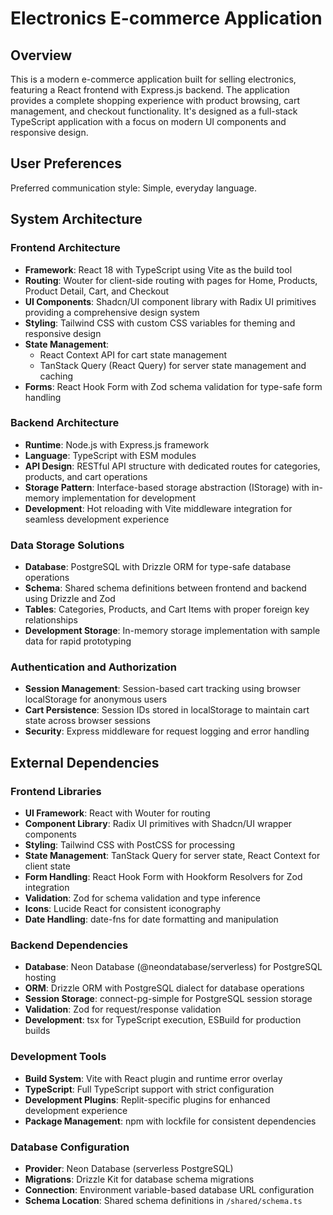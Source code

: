 # Electronics E-commerce Application

## Overview

This is a modern e-commerce application built for selling electronics, featuring a React frontend with Express.js backend. The application provides a complete shopping experience with product browsing, cart management, and checkout functionality. It's designed as a full-stack TypeScript application with a focus on modern UI components and responsive design.

## User Preferences

Preferred communication style: Simple, everyday language.

## System Architecture

### Frontend Architecture
- **Framework**: React 18 with TypeScript using Vite as the build tool
- **Routing**: Wouter for client-side routing with pages for Home, Products, Product Detail, Cart, and Checkout
- **UI Components**: Shadcn/UI component library with Radix UI primitives providing a comprehensive design system
- **Styling**: Tailwind CSS with custom CSS variables for theming and responsive design
- **State Management**: 
  - React Context API for cart state management
  - TanStack Query (React Query) for server state management and caching
- **Forms**: React Hook Form with Zod schema validation for type-safe form handling

### Backend Architecture
- **Runtime**: Node.js with Express.js framework
- **Language**: TypeScript with ESM modules
- **API Design**: RESTful API structure with dedicated routes for categories, products, and cart operations
- **Storage Pattern**: Interface-based storage abstraction (IStorage) with in-memory implementation for development
- **Development**: Hot reloading with Vite middleware integration for seamless development experience

### Data Storage Solutions
- **Database**: PostgreSQL with Drizzle ORM for type-safe database operations
- **Schema**: Shared schema definitions between frontend and backend using Drizzle and Zod
- **Tables**: Categories, Products, and Cart Items with proper foreign key relationships
- **Development Storage**: In-memory storage implementation with sample data for rapid prototyping

### Authentication and Authorization
- **Session Management**: Session-based cart tracking using browser localStorage for anonymous users
- **Cart Persistence**: Session IDs stored in localStorage to maintain cart state across browser sessions
- **Security**: Express middleware for request logging and error handling

## External Dependencies

### Frontend Libraries
- **UI Framework**: React with Wouter for routing
- **Component Library**: Radix UI primitives with Shadcn/UI wrapper components
- **Styling**: Tailwind CSS with PostCSS for processing
- **State Management**: TanStack Query for server state, React Context for client state
- **Form Handling**: React Hook Form with Hookform Resolvers for Zod integration
- **Validation**: Zod for schema validation and type inference
- **Icons**: Lucide React for consistent iconography
- **Date Handling**: date-fns for date formatting and manipulation

### Backend Dependencies
- **Database**: Neon Database (@neondatabase/serverless) for PostgreSQL hosting
- **ORM**: Drizzle ORM with PostgreSQL dialect for database operations
- **Session Storage**: connect-pg-simple for PostgreSQL session storage
- **Validation**: Zod for request/response validation
- **Development**: tsx for TypeScript execution, ESBuild for production builds

### Development Tools
- **Build System**: Vite with React plugin and runtime error overlay
- **TypeScript**: Full TypeScript support with strict configuration
- **Development Plugins**: Replit-specific plugins for enhanced development experience
- **Package Management**: npm with lockfile for consistent dependencies

### Database Configuration
- **Provider**: Neon Database (serverless PostgreSQL)
- **Migrations**: Drizzle Kit for database schema migrations
- **Connection**: Environment variable-based database URL configuration
- **Schema Location**: Shared schema definitions in `/shared/schema.ts`